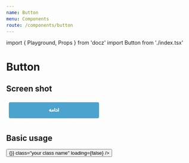 ```yaml
---
name: Button
menu: Components
route: /components/button
---
```


import { Playground, Props } from 'docz'
import Button from './index.tsx'

# Button

<Props of={Button} />

## Screen shot
![Button](https://github.com/Doctor-Strange/Otoli-Docz-mage/blob/master/Button.jpg?raw=true)
## Basic usage

<Playground>
  <Button value="Example" click={()=>{}} class="your class name" loading={false} />
</Playground>
